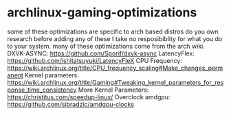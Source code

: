 # archlinux-gaming-optimizations
some of these optimizations are specific to arch based distros do you own research before adding any of these I take no resposibiblity for what you do to your system.
many of these optimizations come from the arch wiki.
DXVK-ASYNC: https://github.com/Sporif/dxvk-async
LatencyFlex: https://github.com/ishitatsuyuki/LatencyFleX
CPU Frequency: https://wiki.archlinux.org/title/CPU_frequency_scaling#Make_changes_permanent
Kernel parameters: https://wiki.archlinux.org/title/Gaming#Tweaking_kernel_parameters_for_response_time_consistency
More Kernel Parameters: https://christitus.com/speedup-linux/
Overclock amdgpu: https://github.com/sibradzic/amdgpu-clocks
